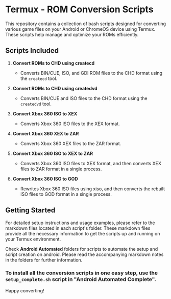 # Termux - ROM Conversion Scripts

This repository contains a collection of bash scripts designed for converting various game files on your Android or ChromeOS device using Termux. These scripts help manage and optimize your ROMs efficiently.

## Scripts Included

1. **Convert ROMs to CHD using createcd**
   - Converts BIN/CUE, ISO, and GDI ROM files to the CHD format using the `createcd` tool.

2. **Convert ROMs to CHD using createdvd**
   - Converts BIN/CUE and ISO files to the CHD format using the `createdvd` tool.

3. **Convert Xbox 360 ISO to XEX**
   - Converts Xbox 360 ISO files to the XEX format.

4. **Convert Xbox 360 XEX to ZAR**
   - Converts Xbox 360 XEX files to the ZAR format.

5. **Convert Xbox 360 ISO to XEX to ZAR**
   - Converts Xbox 360 ISO files to XEX format, and then converts XEX files to ZAR format in a single process.

6. **Convert Xbox 360 ISO to GOD**
   - Rewrites Xbox 360 ISO files using xiso, and then converts the rebuilt ISO files to GOD format in a single process.

## Getting Started

For detailed setup instructions and usage examples, please refer to the markdown files located in each script's folder. These markdown files provide all the necessary information to get the scripts up and running on your Termux environment.

Check **Android Automated** folders for scripts to automate the setup and script creation on android. Please read the accompanying markdown notes in the folders for further information.

### To install all the conversion scripts in one easy step, use the `setup_complete.sh` script in "Android Automated Complete".

Happy converting!
